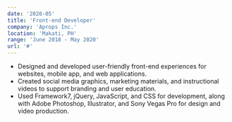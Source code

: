 ```yaml
---
date: '2020-05'
title: 'Front-end Developer'
company: 'Aprops Inc.'
location: 'Makati, PH'
range: 'June 2018 - May 2020'
url: '#'
---
```


- Designed and developed user-friendly front-end experiences for websites, mobile app, and web applications.
- Created social media graphics, marketing materials, and instructional videos to support branding and user education.
- Used Framework7, jQuery, JavaScript, and CSS for development, along with Adobe Photoshop, Illustrator, and Sony Vegas Pro for design and video production.
